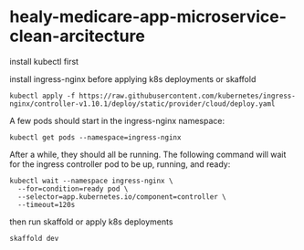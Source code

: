 # healy-medicare-app-microservice-clean-arcitecture

install kubectl first 

install ingress-nginx before applying k8s deployments or skaffold

```
kubectl apply -f https://raw.githubusercontent.com/kubernetes/ingress-nginx/controller-v1.10.1/deploy/static/provider/cloud/deploy.yaml

```

A few pods should start in the ingress-nginx namespace:

```
kubectl get pods --namespace=ingress-nginx

```

After a while, they should all be running. The following command will wait for the ingress controller pod to be up, running, and ready:

```
kubectl wait --namespace ingress-nginx \
  --for=condition=ready pod \
  --selector=app.kubernetes.io/component=controller \
  --timeout=120s

```

then run skaffold or apply k8s deployments

```
skaffold dev

```